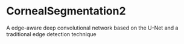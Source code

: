 # CornealSegmentation2
A edge-aware deep convolutional network based on the U-Net and a traditional edge detection technique
